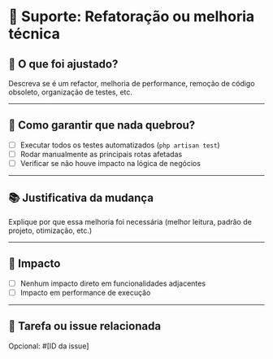# 🧰 Suporte: Refatoração ou melhoria técnica

## 🔧 O que foi ajustado?

Descreva se é um refactor, melhoria de performance, remoção de código obsoleto, organização de testes, etc.

---

## 🧪 Como garantir que nada quebrou?

- [ ] Executar todos os testes automatizados (`php artisan test`)
- [ ] Rodar manualmente as principais rotas afetadas
- [ ] Verificar se não houve impacto na lógica de negócios

---

## 📚 Justificativa da mudança

Explique por que essa melhoria foi necessária (melhor leitura, padrão de projeto, otimização, etc.)

---

## 📌 Impacto

- [ ] Nenhum impacto direto em funcionalidades adjacentes
- [ ] Impacto em performance de execução

---

## 📎 Tarefa ou issue relacionada

Opcional: #[ID da issue]
